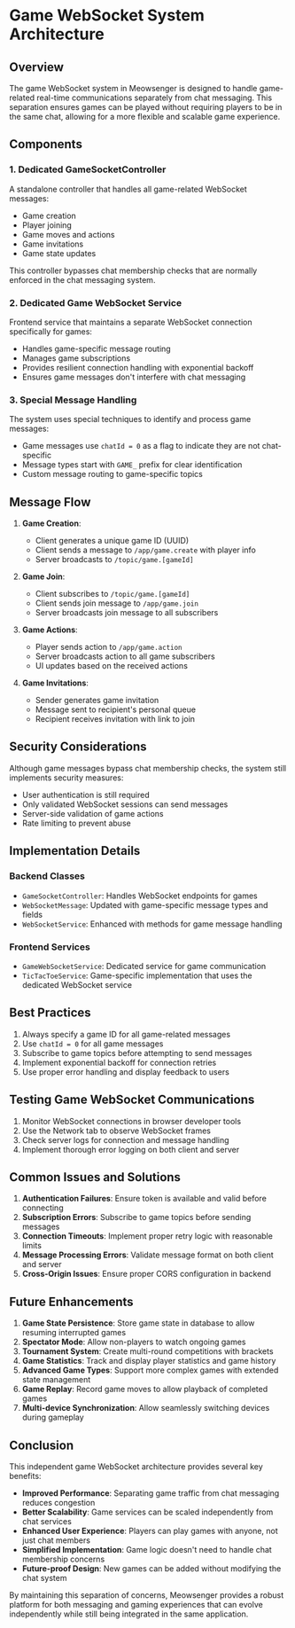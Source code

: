 # Game WebSocket System Architecture

## Overview

The game WebSocket system in Meowsenger is designed to handle game-related real-time communications separately from chat messaging. This separation ensures games can be played without requiring players to be in the same chat, allowing for a more flexible and scalable game experience.

## Components

### 1. Dedicated GameSocketController

A standalone controller that handles all game-related WebSocket messages:

- Game creation
- Player joining
- Game moves and actions
- Game invitations
- Game state updates

This controller bypasses chat membership checks that are normally enforced in the chat messaging system.

### 2. Dedicated Game WebSocket Service

Frontend service that maintains a separate WebSocket connection specifically for games:

- Handles game-specific message routing
- Manages game subscriptions
- Provides resilient connection handling with exponential backoff
- Ensures game messages don't interfere with chat messaging

### 3. Special Message Handling

The system uses special techniques to identify and process game messages:

- Game messages use `chatId = 0` as a flag to indicate they are not chat-specific
- Message types start with `GAME_` prefix for clear identification
- Custom message routing to game-specific topics

## Message Flow

1. **Game Creation**:

   - Client generates a unique game ID (UUID)
   - Client sends a message to `/app/game.create` with player info
   - Server broadcasts to `/topic/game.[gameId]`

2. **Game Join**:

   - Client subscribes to `/topic/game.[gameId]`
   - Client sends join message to `/app/game.join`
   - Server broadcasts join message to all subscribers

3. **Game Actions**:

   - Player sends action to `/app/game.action`
   - Server broadcasts action to all game subscribers
   - UI updates based on the received actions

4. **Game Invitations**:
   - Sender generates game invitation
   - Message sent to recipient's personal queue
   - Recipient receives invitation with link to join

## Security Considerations

Although game messages bypass chat membership checks, the system still implements security measures:

- User authentication is still required
- Only validated WebSocket sessions can send messages
- Server-side validation of game actions
- Rate limiting to prevent abuse

## Implementation Details

### Backend Classes

- `GameSocketController`: Handles WebSocket endpoints for games
- `WebSocketMessage`: Updated with game-specific message types and fields
- `WebSocketService`: Enhanced with methods for game message handling

### Frontend Services

- `GameWebSocketService`: Dedicated service for game communication
- `TicTacToeService`: Game-specific implementation that uses the dedicated WebSocket service

## Best Practices

1. Always specify a game ID for all game-related messages
2. Use `chatId = 0` for all game messages
3. Subscribe to game topics before attempting to send messages
4. Implement exponential backoff for connection retries
5. Use proper error handling and display feedback to users

## Testing Game WebSocket Communications

1. Monitor WebSocket connections in browser developer tools
2. Use the Network tab to observe WebSocket frames
3. Check server logs for connection and message handling
4. Implement thorough error logging on both client and server

## Common Issues and Solutions

1. **Authentication Failures**: Ensure token is available and valid before connecting
2. **Subscription Errors**: Subscribe to game topics before sending messages
3. **Connection Timeouts**: Implement proper retry logic with reasonable limits
4. **Message Processing Errors**: Validate message format on both client and server
5. **Cross-Origin Issues**: Ensure proper CORS configuration in backend

## Future Enhancements

1. **Game State Persistence**: Store game state in database to allow resuming interrupted games
2. **Spectator Mode**: Allow non-players to watch ongoing games
3. **Tournament System**: Create multi-round competitions with brackets
4. **Game Statistics**: Track and display player statistics and game history
5. **Advanced Game Types**: Support more complex games with extended state management
6. **Game Replay**: Record game moves to allow playback of completed games
7. **Multi-device Synchronization**: Allow seamlessly switching devices during gameplay

## Conclusion

This independent game WebSocket architecture provides several key benefits:

- **Improved Performance**: Separating game traffic from chat messaging reduces congestion
- **Better Scalability**: Game services can be scaled independently from chat services
- **Enhanced User Experience**: Players can play games with anyone, not just chat members
- **Simplified Implementation**: Game logic doesn't need to handle chat membership concerns
- **Future-proof Design**: New games can be added without modifying the chat system

By maintaining this separation of concerns, Meowsenger provides a robust platform for both messaging and gaming experiences that can evolve independently while still being integrated in the same application.
